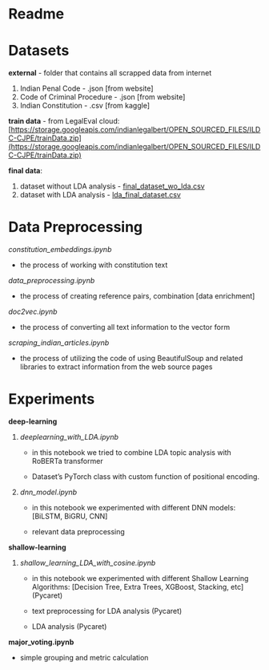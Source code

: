 # Readme

# Datasets

**external** - folder that contains all scrapped data from internet

1. Indian Penal Code - .json [from website]
2. Code of Criminal Procedure - .json [from website]
3. Indian Constitution - .csv [from kaggle]

**train data** - from LegalEval cloud: [https://storage.googleapis.com/indianlegalbert/OPEN_SOURCED_FILES/ILDC-CJPE/trainData.zip](https://storage.googleapis.com/indianlegalbert/OPEN_SOURCED_FILES/ILDC-CJPE/trainData.zip)

**final data**: 

1. dataset without LDA analysis - [final_dataset_wo_lda.csv](https://mbzuaiac-my.sharepoint.com/:x:/g/personal/amirbek_djanibekov_mbzuai_ac_ae/EShRJNELI6xAjhxEDMWNrTgBQpv2484jBLEQiHP2zT2Cfg?e=39ypk5)
2. dataset with LDA analysis - [lda_final_dataset.csv](https://mbzuaiac-my.sharepoint.com/:x:/g/personal/amirbek_djanibekov_mbzuai_ac_ae/EXs0eiZDAKZOo0s5rY-oFyIB5KjdvsBVBMzudNAfXzQcRg?e=iFKNfc)

# Data Preprocessing

*constitution_embeddings.ipynb* 

- the process of working with constitution text

*data_preprocessing.ipynb*

 - the process of creating reference pairs, combination [data enrichment]

*doc2vec.ipynb* 

- the process of converting all text information to the vector form

*scraping_indian_articles.ipynb*

- the process of utilizing the code of using BeautifulSoup and related libraries to extract information from the web source pages

# Experiments

**deep-learning**

1. *deeplearning_with_LDA.ipynb*
    
    - in this notebook we tried to combine LDA topic analysis with RoBERTa transformer
    
    - Dataset’s PyTorch class with custom function of positional encoding.
    
2. *dnn_model.ipynb*
    
    - in this notebook we experimented with different DNN models: [BiLSTM, BiGRU, CNN]
    
    - relevant data preprocessing
    

**shallow-learning**

1. *shallow_learning_LDA_with_cosine.ipynb*
    
    - in this notebook we experimented with different Shallow Learning Algorithms: [Decision Tree, Extra Trees, XGBoost, Stacking, etc] (Pycaret)
    
    - text preprocessing for LDA analysis (Pycaret)
    
    - LDA analysis (Pycaret)
    

**major_voting.ipynb**

- simple grouping and metric calculation
